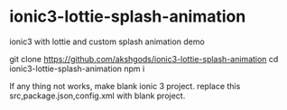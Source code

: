 # ionic3-lottie-splash-animation
ionic3 with lottie and custom splash animation demo

git clone https://github.com/akshgods/ionic3-lottie-splash-animation
cd ionic3-lottie-splash-animation
npm i

If any thing not works, make blank ionic 3 project. replace this src,package.json,config.xml with blank project. 
